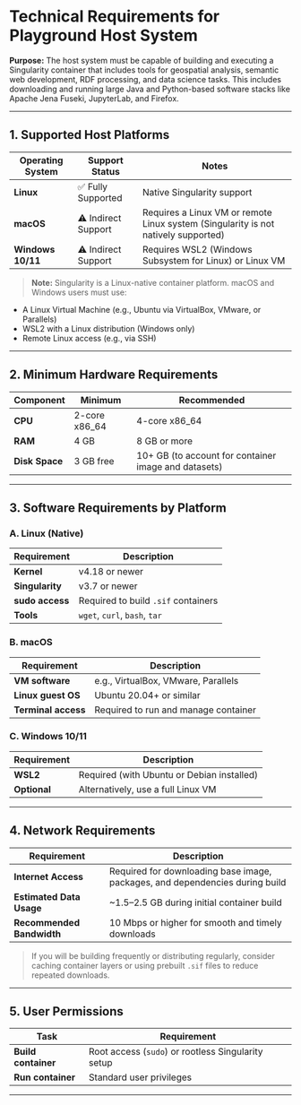 # **Technical Requirements for Playground Host System**

**Purpose:** The host system must be capable of building and executing a Singularity container that includes tools for geospatial analysis, semantic web development, RDF processing, and data science tasks. This includes downloading and running large Java and Python-based software stacks like Apache Jena Fuseki, JupyterLab, and Firefox.

---

## 1. **Supported Host Platforms**

| Operating System  | Support Status      | Notes                                                                              |
| ----------------- | ------------------- | ---------------------------------------------------------------------------------- |
| **Linux**         | ✅ Fully Supported  | Native Singularity support                                                         |
| **macOS**         | ⚠️ Indirect Support | Requires a Linux VM or remote Linux system (Singularity is not natively supported) |
| **Windows 10/11** | ⚠️ Indirect Support | Requires WSL2 (Windows Subsystem for Linux) or Linux VM                            |

> **Note:** Singularity is a Linux-native container platform. macOS and Windows users must use:

- A Linux Virtual Machine (e.g., Ubuntu via VirtualBox, VMware, or Parallels)
- WSL2 with a Linux distribution (Windows only)
- Remote Linux access (e.g., via SSH)

---

## 2. **Minimum Hardware Requirements**

| Component      | Minimum       | Recommended                                          |
| -------------- | ------------- | ---------------------------------------------------- |
| **CPU**        | 2-core x86_64 | 4-core x86_64                                        |
| **RAM**        | 4 GB          | 8 GB or more                                         |
| **Disk Space** | 3 GB free     | 10+ GB (to account for container image and datasets) |

---

## 3. **Software Requirements by Platform**

### A. **Linux (Native)**

| Requirement     | Description                         |
| --------------- | ----------------------------------- |
| **Kernel**      | v4.18 or newer                      |
| **Singularity** | v3.7 or newer                       |
| **sudo access** | Required to build `.sif` containers |
| **Tools**       | `wget`, `curl`, `bash`, `tar`       |

### B. **macOS**

| Requirement         | Description                          |
| ------------------- | ------------------------------------ |
| **VM software**     | e.g., VirtualBox, VMware, Parallels  |
| **Linux guest OS**  | Ubuntu 20.04+ or similar             |
| **Terminal access** | Required to run and manage container |

### C. **Windows 10/11**

| Requirement  | Description                                |
| ------------ | ------------------------------------------ |
| **WSL2**     | Required (with Ubuntu or Debian installed) |
| **Optional** | Alternatively, use a full Linux VM         |

---

## 4. **Network Requirements**

| Requirement               | Description                                                                  |
| ------------------------- | ---------------------------------------------------------------------------- |
| **Internet Access**       | Required for downloading base image, packages, and dependencies during build |
| **Estimated Data Usage**  | ~1.5–2.5 GB during initial container build                                   |
| **Recommended Bandwidth** | 10 Mbps or higher for smooth and timely downloads                            |

> If you will be building frequently or distributing regularly, consider caching container layers or using prebuilt `.sif` files to reduce repeated downloads.

---

## 5. **User Permissions**

| Task                | Requirement                                        |
| ------------------- | -------------------------------------------------- |
| **Build container** | Root access (`sudo`) or rootless Singularity setup |
| **Run container**   | Standard user privileges                           |

---
